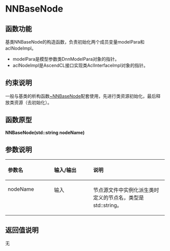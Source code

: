 # NNBaseNode<a name="ZH-CN_TOPIC_0000001538772190"></a>

## 函数功能<a name="section15868409121"></a>

基类NNBaseNode的构造函数，负责初始化两个成员变量modelPara和aclNodeImpl。

-   modelPara是模型参数类DnnModelPara对象的指针。
-   aclNodeImpl是AscendCL接口实现类AclInterfaceImpl对象的指针。

## 约束说明<a name="section1771773225914"></a>

一般与基类的析构函数[\~NNBaseNode](NNBaseNode-3.md)配套使用，先进行类资源初始化，最后释放类资源（去初始化）。

## 函数原型<a name="section16481811131215"></a>

**NNBaseNode\(std::string nodeName\)**

## 参数说明<a name="section2779823101219"></a>

<a name="zh-cn_topic_0122830089_table438764393513"></a>
<table><thead align="left"><tr id="zh-cn_topic_0122830089_row53871743113510"><th class="cellrowborder" valign="top" width="29.03%" id="mcps1.1.4.1.1"><p id="zh-cn_topic_0122830089_p1438834363520"><a name="zh-cn_topic_0122830089_p1438834363520"></a><a name="zh-cn_topic_0122830089_p1438834363520"></a>参数名</p>
</th>
<th class="cellrowborder" valign="top" width="24.529999999999998%" id="mcps1.1.4.1.2"><p id="p1769255516412"><a name="p1769255516412"></a><a name="p1769255516412"></a>输入/输出</p>
</th>
<th class="cellrowborder" valign="top" width="46.44%" id="mcps1.1.4.1.3"><p id="zh-cn_topic_0122830089_p173881843143514"><a name="zh-cn_topic_0122830089_p173881843143514"></a><a name="zh-cn_topic_0122830089_p173881843143514"></a>说明</p>
</th>
</tr>
</thead>
<tbody><tr id="zh-cn_topic_0122830089_row2038874343514"><td class="cellrowborder" valign="top" width="29.03%" headers="mcps1.1.4.1.1 "><p id="p1591413302166"><a name="p1591413302166"></a><a name="p1591413302166"></a>nodeName</p>
</td>
<td class="cellrowborder" valign="top" width="24.529999999999998%" headers="mcps1.1.4.1.2 "><p id="p8693185517417"><a name="p8693185517417"></a><a name="p8693185517417"></a>输入</p>
</td>
<td class="cellrowborder" valign="top" width="46.44%" headers="mcps1.1.4.1.3 "><p id="zh-cn_topic_0122830089_p19388143103518"><a name="zh-cn_topic_0122830089_p19388143103518"></a><a name="zh-cn_topic_0122830089_p19388143103518"></a>节点源文件中实例化派生类时定义的节点名，类型是std::string。</p>
</td>
</tr>
</tbody>
</table>

## 返回值说明<a name="section7624143271217"></a>

无

